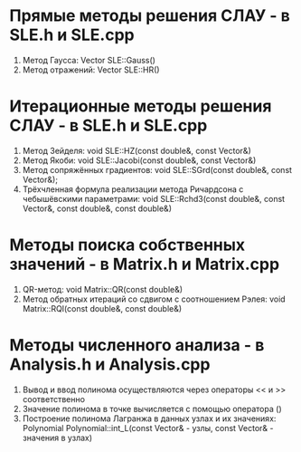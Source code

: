 # Прямые методы решения СЛАУ - в SLE.h и SLE.cpp
1) Метод Гаусса: Vector SLE::Gauss()
2) Метод отражений: Vector SLE::HR()
# Итерационные методы решения СЛАУ - в SLE.h и SLE.cpp
1) Метод Зейделя: void SLE::HZ(const double&, const Vector&)
2) Метод Якоби: void SLE::Jacobi(const double&, const Vector&)
3) Метод сопряжённых градиентов: void SLE::SGrd(const double&, const Vector&);
4) Трёхчленная формула реализации метода Ричардсона с чебышёвскими параметрами: void SLE::Rchd3(const double&, const Vector&, const double&, const double&)
# Методы поиска собственных значений - в Matrix.h и Matrix.cpp
1) QR-метод: void Matrix::QR(const double&)
2) Метод обратных итераций со сдвигом с соотношением Рэлея: void Matrix::RQI(const double&, const double&)
# Методы численного анализа - в Analysis.h и Analysis.cpp
1) Вывод и ввод полинома осуществляются через операторы << и >> соответственно
2) Значение полинома в точке вычисляется с помощью оператора ()
3) Построение полинома Лагранжа в данных узлах и их значениях: Polynomial Polynomial::int_L(const Vector& - узлы, const Vector& - значения в узлах)
